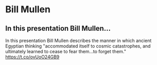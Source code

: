 # Bill Mullen

## In this presentation Bill Mullen...

In this presentation Bill Mullen describes the manner in which ancient Egyptian thinking "accommodated itself to cosmic catastrophes, and ultimately learned to cease to fear them...to forget them." https://t.co/ovUoO24GB9